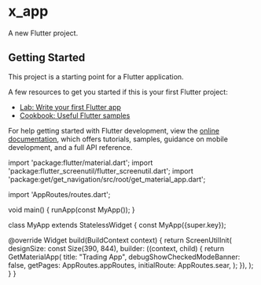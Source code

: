 # x_app

A new Flutter project.

## Getting Started

This project is a starting point for a Flutter application.

A few resources to get you started if this is your first Flutter project:

- [Lab: Write your first Flutter app](https://docs.flutter.dev/get-started/codelab)
- [Cookbook: Useful Flutter samples](https://docs.flutter.dev/cookbook)

For help getting started with Flutter development, view the
[online documentation](https://docs.flutter.dev/), which offers tutorials,
samples, guidance on mobile development, and a full API reference.

import 'package:flutter/material.dart';
import 'package:flutter_screenutil/flutter_screenutil.dart';
import 'package:get/get_navigation/src/root/get_material_app.dart';

import 'AppRoutes/routes.dart';

void main() {
runApp(const MyApp());
}

class MyApp extends StatelessWidget {
const MyApp({super.key});

@override
Widget build(BuildContext context) {
return ScreenUtilInit(
designSize: const Size(390, 844),
builder: ((context, child) {
return GetMaterialApp(
title: "Trading App",
debugShowCheckedModeBanner: false,
getPages: AppRoutes.appRoutes,
initialRoute: AppRoutes.sear,
);
}),
);
}
}
